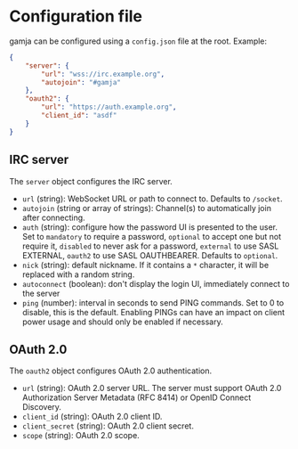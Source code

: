 # Configuration file

gamja can be configured using a `config.json` file at the root. Example:

```json
{
	"server": {
		"url": "wss://irc.example.org",
		"autojoin": "#gamja"
	},
	"oauth2": {
		"url": "https://auth.example.org",
		"client_id": "asdf"
	}
}
```

## IRC server

The `server` object configures the IRC server.

- `url` (string): WebSocket URL or path to connect to. Defaults to `/socket`.
- `autojoin` (string or array of strings): Channel(s) to automatically join
  after connecting.
- `auth` (string): configure how the password UI is presented to the user. Set
  to `mandatory` to require a password, `optional` to accept one but not
  require it, `disabled` to never ask for a password, `external` to use SASL
  EXTERNAL, `oauth2` to use SASL OAUTHBEARER. Defaults to `optional`.
- `nick` (string): default nickname. If it contains a `*` character, it will be
  replaced with a random string.
- `autoconnect` (boolean): don't display the login UI, immediately connect to
  the server
- `ping` (number): interval in seconds to send PING commands. Set to 0 to
  disable, this is the default. Enabling PINGs can have an impact on client
  power usage and should only be enabled if necessary.

## OAuth 2.0

The `oauth2` object configures OAuth 2.0 authentication.

- `url` (string): OAuth 2.0 server URL. The server must support OAuth 2.0
  Authorization Server Metadata (RFC 8414) or OpenID Connect Discovery.
- `client_id` (string): OAuth 2.0 client ID.
- `client_secret` (string): OAuth 2.0 client secret.
- `scope` (string): OAuth 2.0 scope.
